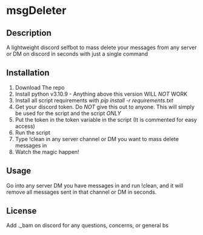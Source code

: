 # msgDeleter

## Description 
A lightweight discord selfbot to mass delete your messages from any server or DM on discord in seconds with just a single command


## Installation 
1. Download The repo
2. Install python v3.10.9 - Anything above this version WILL *NOT* WORK
3. Install all script requirements with *pip install -r requirements.txt*
4. Get your discord token. Do *NOT* give this out to anyone. This will simply be used for the script and the script *ONLY*
5. Put the token in the token variable in the script (It is commented for easy access)
6. Run the script
7. Type !clean in any server channel or DM you want to mass delete messages in
8. Watch the magic happen!

## Usage 
Go into any server DM you have messages in and run !clean, and it will remove all messages sent in that channel or DM in seconds.


## License 


Add ._bam on discord for any questions, concerns, or general bs


